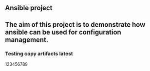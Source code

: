 ## Ansible project

## The aim of this  project is to demonstrate how ansible can be used for configuration management.
### Testing copy artifacts latest
123456789
#
